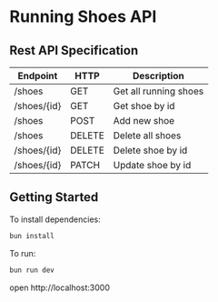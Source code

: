 # Running Shoes API

## Rest API Specification

| Endpoint    | HTTP   | Description           |
| ----------- | ------ | --------------------- |
| /shoes      | GET    | Get all running shoes |
| /shoes/{id} | GET    | Get shoe by id        |
| /shoes      | POST   | Add new shoe          |
| /shoes      | DELETE | Delete all shoes      |
| /shoes/{id} | DELETE | Delete shoe by id     |
| /shoes/{id} | PATCH  | Update shoe by id     |

## Getting Started

To install dependencies:

```sh
bun install
```

To run:

```sh
bun run dev
```

open http://localhost:3000

